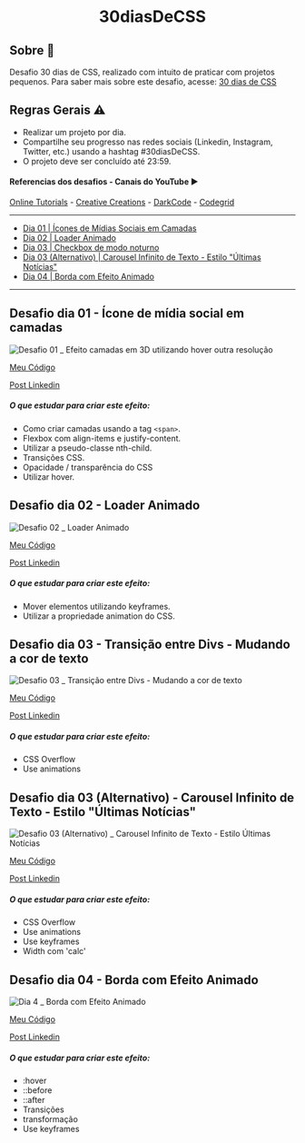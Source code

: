 <h1 align="center"> 30diasDeCSS </h1>

## Sobre :memo:

Desafio 30 dias de CSS, realizado com intuito de praticar com projetos pequenos.
Para saber mais sobre este desafio, acesse: [30 dias de CSS](https://github.com/MilenaCarecho/30diasDeCSS)

## Regras Gerais :warning:

* Realizar um projeto por dia.
* Compartilhe seu progresso nas redes sociais (Linkedin, Instagram, Twitter, etc.) usando a hashtag #30diasDeCSS.
* O projeto deve ser concluído até 23:59.

#### Referencias dos desafios - Canais do YouTube :arrow_forward:

[Online Tutorials](https://www.youtube.com/channel/UCbwXnUipZsLfUckBPsC7Jog) - 
[Creative Creations](https://www.youtube.com/channel/UCOKmVksbzoKJKmtu7rlEM1A) - 
[DarkCode](https://www.youtube.com/channel/UCD3KVjbb7aq2OiOffuungzw) -
[Codegrid](https://www.youtube.com/channel/UC7pVho4O31FyfQsZdXWejEw)

---

* [Dia 01 | Ícones de Mídias Sociais em Camadas](#id01)
* [Dia 02 | Loader Animado](#id02)
* [Dia 03 | Checkbox de modo noturno](#id03)
* [Dia 03 (Alternativo) | Carousel Infinito de Texto - Estilo "Últimas Notícias"](#id03_alt)
* [Dia 04 | Borda com Efeito Animado](#id04)

---

##  Desafio dia 01 - Ícone de mídia social em camadas <a name="id01"></a>

![Desafio 01 _ Efeito camadas em 3D utilizando hover outra resolução](https://user-images.githubusercontent.com/25455073/98423629-fc383c00-206d-11eb-930e-b09c9c2201ce.gif)

[Meu Código](https://github.com/itchecosta/30diasDeCSS/tree/master/dia01)

[Post Linkedin](https://www.linkedin.com/posts/itchecosta_30diasdecss-css-html-activity-6730627557345038336-nv7w)

##### O que estudar para criar este efeito: 

* Como criar camadas usando a tag `<span>`.
* Flexbox com align-items e justify-content.
* Utilizar a pseudo-classe nth-child.
* Transições CSS.
* Opacidade / transparência do CSS
* Utilizar hover.

##  Desafio dia 02 - Loader Animado <a name="id02"></a>

![Desafio 02 _ Loader Animado](https://user-images.githubusercontent.com/25455073/98599235-6e04c580-22ba-11eb-9f58-89873ccd30ab.gif)

[Meu Código](https://github.com/itchecosta/30diasDeCSS/tree/master/dia02)

[Post Linkedin](https://www.linkedin.com/posts/itchecosta_css-html-frontend-activity-6731684219988295680--axj)



##### O que estudar para criar este efeito:

* Mover elementos utilizando keyframes.
* Utilizar a propriedade animation do CSS.

##  Desafio dia 03 - Transição entre Divs - Mudando a cor de texto <a name="id03"></a>

![Desafio 03 _ Transição entre Divs - Mudando a cor de texto](https://user-images.githubusercontent.com/25455073/98735823-c1dae180-2382-11eb-942b-47c17f73ba5e.gif)

[Meu Código](https://github.com/itchecosta/30diasDeCSS/tree/master/dia03)

[Post Linkedin](https://www.linkedin.com/posts/itchecosta_css-html-frontend-activity-6732039739765010432-hdMF)



##### O que estudar para criar este efeito:

* CSS Overflow
* Use animations

##  Desafio dia 03 (Alternativo) - Carousel Infinito de Texto - Estilo "Últimas Notícias" <a name="id03_alt"></a>

![Desafio 03 (Alternativo) _ Carousel Infinito de Texto - Estilo Últimas Notícias](https://user-images.githubusercontent.com/25455073/98879288-f1ade600-2463-11eb-8310-3856b8cfe61f.gif)

[Meu Código](https://github.com/itchecosta/30diasDeCSS/tree/master/dia03_alt)

[Post Linkedin](https://www.linkedin.com/posts/itchecosta_css-html-frontend-activity-6732449681592451072-AuYP)

##### O que estudar para criar este efeito:

* CSS Overflow
* Use animations
* Use keyframes
* Width com 'calc'

##  Desafio dia 04 - Borda com Efeito Animado <a name="id04"></a>

![Dia 4 _ Borda com Efeito Animado](https://user-images.githubusercontent.com/25455073/99026912-cd790480-254a-11eb-8312-7431c4a9ddfc.gif)

[Meu Código](https://github.com/itchecosta/30diasDeCSS/tree/master/dia04)

[Post Linkedin](https://www.linkedin.com/posts/itchecosta_css-html-frontend-activity-6732865125805625344-Sugw)

##### O que estudar para criar este efeito:

* :hover
* ::before
* ::after
* Transições
* transformação
* Use keyframes